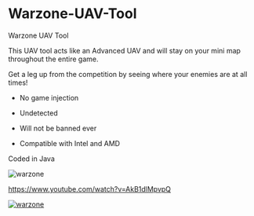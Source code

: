 # Warzone-UAV-Tool
Warzone UAV Tool



This UAV tool acts like an Advanced UAV and will stay on your mini map throughout the entire game.

Get a leg up from the competition by seeing where your enemies are at all times!

- No game injection

- Undetected

- Will not be banned ever

- Compatible with Intel and AMD

Coded in Java

![warzone](https://i.ibb.co/gjgXfcx/Capture.png)



https://www.youtube.com/watch?v=AkB1dlMpvpQ


[![warzone](https://img.youtube.com/vi/AkB1dlMpvpQ/0.jpg)](https://www.youtube.com/watch?v=AkB1dlMpvpQ)
